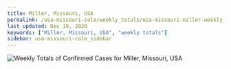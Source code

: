 ```yaml
---
title: Miller, Missouri, USA
permalink: /usa-missouri-cole/weekly_totals/usa-missouri-miller-weekly_totals.html
last_updated: Dec 19, 2020
keywords: ["Miller, Missouri, USA", "weekly totals"]
sidebar: usa-missouri-cole_sidebar
---
```


![Weekly Totals of Confirmed Cases for Miller, Missouri, USA](/covid_tracker/images/graphs/usa-missouri-miller-weekly_totals_graph.png)
